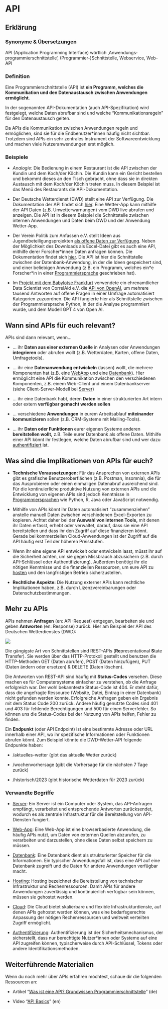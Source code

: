 # API
## Erklärung

### Synonyme & Übersetzungen

API (Application Programming Interface) wörtlich ‚Anwendungs­programmier­schnittstelle‘, (Programmier-)Schnittstelle, Webservice, Web-API

### Definition

Eine Programmierschnittstelle (API) ist **ein Programm, welches die Kommunikation und den Datenaustausch zwischen Anwendungen ermöglicht**.

In der sogenannten API-Dokumentation (auch API-Spezifikation) wird festgelegt, welche Daten abrufbar sind und welche “Kommunikationsregeln” für den Datenaustausch gelten.

Da APIs die Kommunikation zwischen Anwendungen regeln und ermöglichen, sind sie für die Endbenutzer\*innen häufig nicht sichtbar. Trotzdem sind APIs ein sehr zentrales Instrument der Softwareentwicklung und machen viele Nutzeranwendungen erst möglich.

### Beispiele

- *Analogie*: Die Bedienung in einem Restaurant ist die API zwischen der Kundin und dem Koch/der Köchin. Die Kundin kann ein Gericht bestellen und bekommt dieses an den Tisch gebracht, ohne dass sie in direkten Austausch mit dem Koch/der Köchin treten muss. In diesem Beispiel ist das Menü des Restaurants die API-Dokumentation.

- Der Deutsche Wetterdienst (DWD) stellt eine API zur Verfügung. Die Dokumentation der API findet sich [hier](https://dwd.api.bund.dev/). Eine Wetter-App kann mithilfe der API Daten (z.B. Unwetterwarnungen) vom DWD live abrufen und anzeigen. Die API ist in diesem Beispiel die Schnittstelle zwischen internen Anwendungen und Daten beim DWD und der Anwendung Wetter-App.



- Der Verein Politik zum Anfassen e.V. stellt Ideen aus Jugendbeteiligungsprojekten [als offene Daten zur Verfügung](https://kommuki.de/open-data). Neben der Möglichkeit des Downloads als Excel-Datei gibt es auch eine API, mithilfe derer Forscher\*innen Daten anfragen können. Die Dokumentation findet sich [hier](https://cms.kommuki.de/documentation). Die API ist hier die Schnittstelle zwischen der Datenbank-Anwendung, in der die Ideen gespeichert sind, und einer beliebigen Anwendung (z.B. ein Programm, welches ein\*e Forscher\*in in einer [Programmiersprache](https://civic-data.de/selbstlernmaterial/#programmiersprache) geschrieben hat).

- Im [Projekt mit dem Babylotse Frankfurt](https://correlaid.org/daten-nutzen/projektdatenbank/2024-06-BAB/) verwendete ein ehrenamtlicher Data Scientist von CorrelAid e.V. die [API von OpenAI](https://platform.openai.com/docs/overview), um mehrere tausend Antworten auf offene Fragen in einer Umfrage automatisiert Kategorien zuzuordnen. Die API fungierte hier als Schnittstelle zwischen der Programmiersprache Python, in der die Analyse programmiert wurde, und dem Modell GPT 4 von Open AI.

## Wann sind APIs für euch relevant? 

APIs sind dann relevant, wenn…

- … ihr **Daten aus einer externen Quelle** in Analysen oder Anwendungen **integrieren** oder abrufen wollt (z.B. Wetterdaten, Karten, offene Daten, Umfragetools).

- … ihr eine **Datenanwendung entwickeln** (lassen) wollt, die mehrere Komponenten hat (z.B. eine [WebApp](https://civic-data.de/selbstlernmaterial/#webapp) und eine [Datenbank](https://civic-data.de/selbstlernmaterial/#datenbank)). Hier ermöglicht eine API die Kommunikation zwischen den verschiedenen Komponenten, z.B. einem Web-Client und einem Datenbankserver (siehe Client-Server-Modell bei [Server](https://civic-data.de/selbstlernmaterial/#server))

- … ihr eine Datenbank habt, deren **Daten** in einer strukturierten Art intern oder extern **verfügbar gemacht werden sollen**

- … verschiedene **Anwendungen** in eurem Arbeitsablauf **miteinander kommunizieren** sollen (z.B. CRM-Systeme mit Mailing-Tools).

- … ihr **Daten oder Funktionen** eurer eigenen Systeme anderen **bereitstellen wollt,** z.B. Teile eurer Datenbank als offene Daten. Mithilfe einer API könnt ihr festlegen, welche Daten abrufbar sind und wer dazu [authentifiziert](https://civic-data.de/selbstlernmaterial/#authentifizierung) ist.

## Was sind die Implikationen von APIs für euch? 

- **Technische Voraussetzungen:** Für das Ansprechen von externen APIs gibt es grafische Benutzeroberflächen (z.B. Postman, Insomnia), die für das Ausprobieren oder einen einmaligen Datenabruf ausreichend sind. Für die kontinuierliche produktive Nutzung von externen APIs und die Entwicklung von eigenen APIs sind jedoch Kenntnisse in [Programmiersprachen](https://civic-data.de/selbstlernmaterial/#programmiersprache) wie Python, R, Java oder JavaScript notwendig.

- Mithilfe von APIs könnt ihr Daten automatisiert “zusammenziehen” anstelle manuell Daten zwischen verschiedenen Excel-Exporten zu kopieren. Achtet daher bei der **Auswahl von internen Tools,** mit denen ihr Daten erfasst, erhebt oder verwaltet, darauf, dass sie eine API bereitstellen und dass ihr den Zugriff auf diese finanzieren könnt. Gerade bei kommerziellen Cloud-Anwendungen ist der Zugriff auf die API häufig erst Teil der höheren Preisstufen.

- Wenn ihr eine eigene API entwickelt oder entwickeln lasst, müsst ihr auf die Sicherheit achten, um sie gegen Missbrauch abzusichern (z.B. durch API-Schlüssel oder Authentifizierung). Außerdem benötigt ihr die nötigen Kenntnisse und die finanziellen Ressourcen, um eure API zu [hosten](https://civic-data.de/selbstlernmaterial/#hosting) und den langfristigen Betrieb sicherzustellen.

- **Rechtliche Aspekte:** Die Nutzung externer APIs kann rechtliche Implikationen haben, z.B. durch Lizenzvereinbarungen oder Datenschutzbestimmungen.

## Mehr zu APIs

APIs nehmen **Anfragen** (en: API-Request) entgegen, bearbeiten sie und geben **Antworten** (en: Response) zurück. Hier am Beispiel der API des Deutschen Wetterdienstes (DWD):

![](https://civic-data.de/app/uploads/wetter-api.png)



Die gängigste Art von Schnittstellen sind REST-APIs (**Re**presentational **S**tate **T**ransfer). Sie werden über das HTTP-Protokoll gestellt und benutzen die HTTP-Methoden GET (Daten abrufen), POST (Daten hinzufügen), PUT (Daten ändern oder ersetzen) & DELETE (Daten löschen).

Die Antworten von REST-API sind häufig mit **Status-Codes** versehen. Diese machen es für Computersysteme einfacher zu verstehen, ob die Anfrage erfolgreich war. Der wohl bekannteste Status-Code ist 404. Er steht dafür, dass die angefragte Ressource (Website, Datei, Eintrag in einer Datenbank) nicht gefunden werden konnte. Erfolgreiche Anfragen geben ein Ergebnis mit dem Status Code 200 zurück. Andere häufig genutzte Codes sind 401 und 403 für fehlende Berechtigungen und 500 für einen Serverfehler. So können uns die Status-Codes bei der Nutzung von APIs helfen, Fehler zu finden.

Ein **Endpunkt** (oder API Endpoint) ist eine bestimmte Adresse oder URL innerhalb einer API, wo ihr spezifische Informationen oder Funktionen abrufen könnt. Zum Beispiel könnte die DWD-Wetter-API folgende Endpunkte haben:

- /aktuelles-wetter (gibt das aktuelle Wetter zurück)

- /wochenvorhersage (gibt die Vorhersage für die nächsten 7 Tage zurück)

- /historisch/2023 (gibt historische Wetterdaten für 2023 zurück)

### Verwandte Begriffe

- [Server](https://civic-data.de/selbstlernmaterial/#server): Ein Server ist ein Computer oder System, das API-Anfragen empfängt, verarbeitet und entsprechende Antworten zurücksendet, wodurch es als zentrale Infrastruktur für die Bereitstellung von API-Diensten fungiert.

- [Web-App](https://civic-data.de/selbstlernmaterial/#webapp): Eine Web-App ist eine browserbasierte Anwendung, die häufig APIs nutzt, um Daten von externen Quellen abzurufen, zu verarbeiten und darzustellen, ohne diese Daten selbst speichern zu müssen.

- [Datenbank](https://civic-data.de/selbstlernmaterial/#datenbank): Eine Datenbank dient als strukturierter Speicher für die Informationen. Ein typischer Anwendungsfall ist, dass eine API auf eine Datenbank zugreift und die Daten für andere Anwendungen verfügbar macht.

- [Hosting](https://civic-data.de/selbstlernmaterial/#hosting): Hosting bezeichnet die Bereitstellung von technischer Infrastruktur und Rechenressourcen. Damit APIs für andere Anwendungen zuverlässig und kontinuierlich verfügbar sein können, müssen sie gehostet werden.

- [Cloud](https://civic-data.de/selbstlernmaterial/#cloud): Die Cloud bietet skalierbare und flexible Infrastrukturdienste, auf denen APIs gehostet werden können, was eine bedarfsgerechte Anpassung der nötigen Rechenressourcen und weltweit verteilten Zugriff ermöglicht.

- [Authentifizierung](https://civic-data.de/selbstlernmaterial/#authentifizierung): Authentifizierung ist der Sicherheitsmechanismus, der sicherstellt, dass nur berechtigte Nutzer\*innen oder Systeme auf eine API zugreifen können, typischerweise durch API-Schlüssel, Tokens oder andere Identifikationsmethoden.

## Weiterführende Materialien

Wenn du noch mehr über APIs erfahren möchtest, schaue dir die folgenden Ressourcen an:

- Artikel “[Was ist eine API? Grundwissen Programmierschnittstelle](https://www.industry-of-things.de/was-ist-eine-api-grundwissen-programmierschnittstelle-a-0fe387adf447fb6cd05000493dcc83f9/)” (de)

- Video “[API Basics](https://youtu.be/-0MmWEYR2a8?si=jXfVQ3BYDoNhZTHt)” (en)

